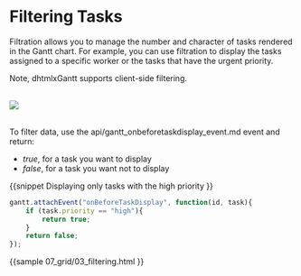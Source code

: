 Filtering Tasks
============================
Filtration allows you to manage the number and character of tasks rendered in the Gantt chart. For example, you can use filtration to display the tasks assigned to a specific worker or the
tasks that have the urgent priority.

Note, dhtmlxGantt supports client-side filtering.


<img style="padding-top:17px;padding-bottom:17px;" src="desktop/filtering.png"/>

To filter data, use the api/gantt_onbeforetaskdisplay_event.md event and return:

- *true*, for a task you want to display
- *false*, for a task you want not to display

{{snippet
Displaying only tasks with the high priority
}}
~~~js
gantt.attachEvent("onBeforeTaskDisplay", function(id, task){
	if (task.priority == "high"){
    	return true;
    }
	return false;
});
~~~

{{sample
	07_grid/03_filtering.html
}}